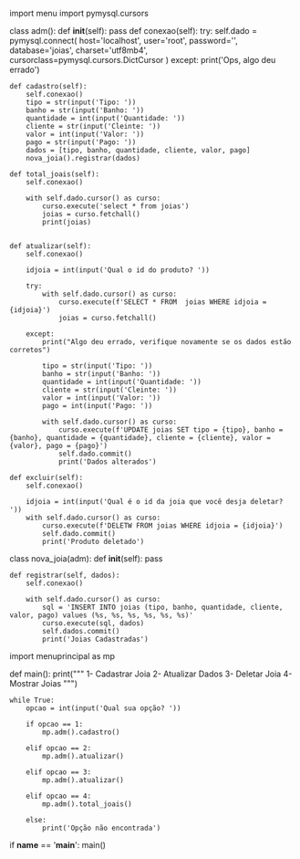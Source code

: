 import menu
import pymysql.cursors

class adm():
    def __init__(self):
        pass
    def conexao(self):
        try:
            self.dado = pymysql.connect(
                host='localhost',
                user='root',
                password='',
                database='joias',
                charset='utf8mb4',
                cursorclass=pymysql.cursors.DictCursor
            )
        except:
            print('Ops, algo deu errado')

    def cadastro(self):
        self.conexao()
        tipo = str(input('Tipo: '))
        banho = str(input('Banho: '))
        quantidade = int(input('Quantidade: '))
        cliente = str(input('Cleinte: '))
        valor = int(input('Valor: '))
        pago = str(input('Pago: '))
        dados = [tipo, banho, quantidade, cliente, valor, pago]
        nova_joia().registrar(dados)

    def total_joais(self):
        self.conexao()

        with self.dado.cursor() as curso:
            curso.execute('select * from joias')
            joias = curso.fetchall()
            print(joias)


    def atualizar(self):
        self.conexao()

        idjoia = int(input('Qual o id do produto? '))

        try:
            with self.dado.cursor() as curso:
                curso.execute(f'SELECT * FROM  joias WHERE idjoia = {idjoia}')
                joias = curso.fetchall()

        except:
            print("Algo deu errado, verifique novamente se os dados estão corretos")

            tipo = str(input('Tipo: '))
            banho = str(input('Banho: '))
            quantidade = int(input('Quantidade: '))
            cliente = str(input('Cleinte: '))
            valor = int(input('Valor: '))
            pago = int(input('Pago: '))

            with self.dado.cursor() as curso:
                curso.execute(f'UPDATE joias SET tipo = {tipo}, banho = {banho}, quantidade = {quantidade}, cliente = {cliente}, valor = {valor}, pago = {pago}')
                self.dado.commit()
                print('Dados alterados')

    def excluir(self):
        self.conexao()

        idjoia = int(input('Qual é o id da joia que você desja deletar? '))
        with self.dado.cursor() as curso:
            curso.execute(f'DELETW FROM joias WHERE idjoia = {idjoia}')
            self.dado.commit()
            print('Produto deletado')

class nova_joia(adm):
    def __init__(self):
        pass

    def registrar(self, dados):
        self.conexao()

        with self.dado.cursor() as curso:
            sql = 'INSERT INTO joias (tipo, banho, quantidade, cliente, valor, pago) values (%s, %s, %s, %s, %s, %s)'
            curso.execute(sql, dados)
            self.dados.commit()
            print('Joias Cadastradas')
            
            
import menuprincipal as mp

def main():
    print("""
    1- Cadastrar Joia
    2- Atualizar Dados
    3- Deletar Joia
    4- Mostrar Joias
    """)

    while True:
        opcao = int(input('Qual sua opção? '))

        if opcao == 1:
            mp.adm().cadastro()

        elif opcao == 2:
            mp.adm().atualizar()

        elif opcao == 3:
            mp.adm().atualizar()

        elif opcao == 4:
            mp.adm().total_joais()

        else:
            print('Opção não encontrada')
if __name__ == '__main__':
    main()

            
